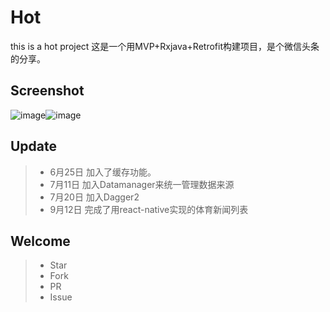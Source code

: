 # Hot
this is a hot project
这是一个用MVP+Rxjava+Retrofit构建项目，是个微信头条的分享。

##  Screenshot

![image](https://github.com/zj-wukewei/Hot/blob/master/screenshot/1.png)![image](https://github.com/zj-wukewei/Hot/blob/master/screenshot/2.png)


## Update
>* 6月25日 加入了缓存功能。
>* 7月11日 加入Datamanager来统一管理数据来源
>* 7月20日 加入Dagger2
>* 9月12日 完成了用react-native实现的体育新闻列表

##  Welcome
>* Star
>* Fork
>* PR
>* Issue
